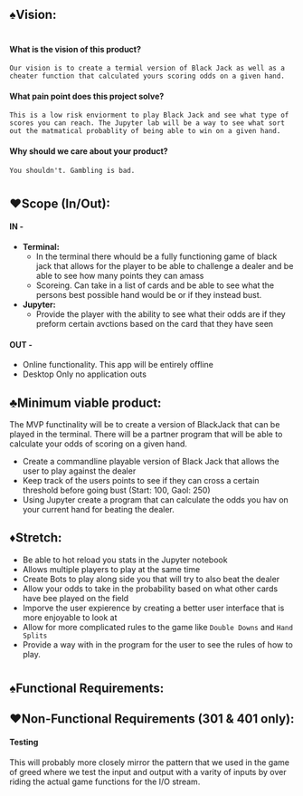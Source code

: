 ## **♠Vision:**
#
#### What is the vision of this product?
    Our vision is to create a termial version of Black Jack as well as a cheater function that calculated yours scoring odds on a given hand.

#### What pain point does this project solve?
    This is a low risk enviorment to play Black Jack and see what type of scores you can reach. The Jupyter lab will be a way to see what sort out the matmatical probablity of being able to win on a given hand.
    
#### Why should we care about your product?
    You shouldn't. Gambling is bad.
#
## **♥Scope (In/Out):**

#### IN - 
* **Terminal:**
    * In the terminal there whould be a fully functioning game of black jack that allows for the player to be able to challenge a dealer and be able to see how many points they can amass
    * Scoreing. Can take in a list of cards and be able to see what the persons best possible hand would be or if they instead bust.
* **Jupyter:**
    * Provide the player with the ability to see what their odds are if they preform certain avctions based on the card that they have seen

#### OUT - 
* Online functionality. This app will be entirely offline
* Desktop Only no application outs
  
## **♣Minimum viable product:**
The MVP functinality will be to create a version of BlackJack that can be played in the terminal. There will be a partner program that will be able to calculate your odds of scoring on a given hand.
* Create a commandline playable version of Black Jack that allows the user to play against the dealer
* Keep track of the users points to see if they can cross a certain threshold before going bust (Start: 100, Gaol: 250)
* Using Jupyter create a program that can calculate the odds you hav on your current hand for beating the dealer.

## **♦Stretch:**
* Be able to hot reload you stats in the Jupyter notebook
* Allows multiple players to play at the same time
* Create Bots to play along side you that will try to also beat the dealer
* Allow your odds to take in the probability based on what other cards have bee played on the field
* Imporve the user expierence by creating a better user interface that is more enjoyable to look at
* Allow for more complicated rules to the game like `Double Downs` and `Hand Splits`
* Provide a way with in the program for the user to see the rules of how to play.
#
## **♠Functional Requirements:**
####

## **♥Non-Functional Requirements (301 & 401 only):**
#### **Testing**
This will probably more closely mirror the pattern that we used in the game of greed where we test the input and output with a varity of inputs by over riding the actual game functions for the I/O stream.

